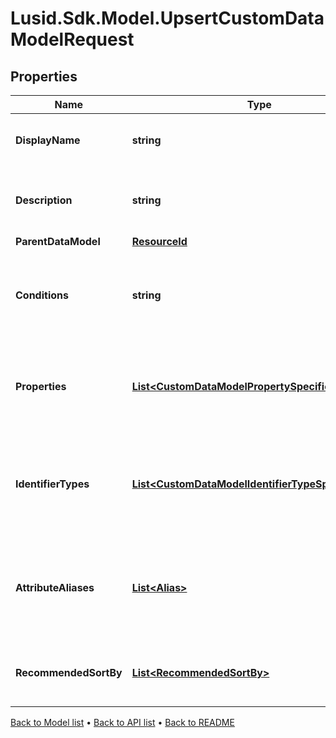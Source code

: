 # Lusid.Sdk.Model.UpsertCustomDataModelRequest

## Properties

Name | Type | Description | Notes
------------ | ------------- | ------------- | -------------
**DisplayName** | **string** | The name of the Custom Data Model. | 
**Description** | **string** | A description for the Custom Data Model. | 
**ParentDataModel** | [**ResourceId**](ResourceId.md) |  | [optional] 
**Conditions** | **string** | The conditions that the bound entity must meet to be valid. | [optional] 
**Properties** | [**List&lt;CustomDataModelPropertySpecification&gt;**](CustomDataModelPropertySpecification.md) | The properties that are required or allowed on the bound entity. | [optional] 
**IdentifierTypes** | [**List&lt;CustomDataModelIdentifierTypeSpecification&gt;**](CustomDataModelIdentifierTypeSpecification.md) | The identifier types that are required or allowed on the bound entity. | [optional] 
**AttributeAliases** | [**List&lt;Alias&gt;**](Alias.md) | The aliases for property keys, identifier types, and fields on the bound entity. | [optional] 
**RecommendedSortBy** | [**List&lt;RecommendedSortBy&gt;**](RecommendedSortBy.md) | The preferred default sorting instructions. | [optional] 

[Back to Model list](../README.md#documentation-for-models) &#8226; [Back to API list](../README.md#documentation-for-api-endpoints) &#8226; [Back to README](../README.md)

